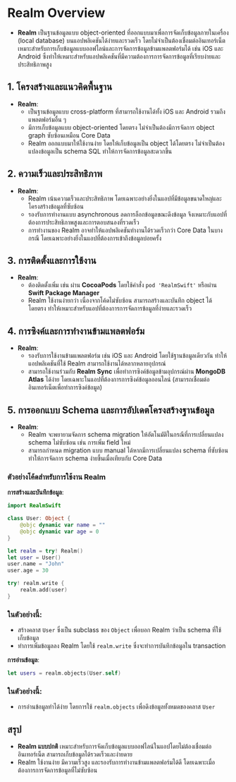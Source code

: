 # Realm Overview

- **Realm** เป็นฐานข้อมูลแบบ object-oriented ที่ออกแบบมาเพื่อการจัดเก็บข้อมูลภายในเครื่อง (local database) บนแอปพลิเคชันได้ง่ายและรวดเร็ว โดยไม่จำเป็นต้องเชื่อมต่ออินเทอร์เน็ต เหมาะสำหรับการเก็บข้อมูลแบบออฟไลน์และการจัดการข้อมูลข้ามแพลตฟอร์มได้ เช่น iOS และ Android ซึ่งทำให้เหมาะสำหรับแอปพลิเคชันที่มีความต้องการการจัดการข้อมูลที่เรียบง่ายและประสิทธิภาพสูง

## 1. โครงสร้างและแนวคิดพื้นฐาน
- **Realm**:
    - เป็นฐานข้อมูลแบบ cross-platform ที่สามารถใช้งานได้ทั้ง iOS และ Android รวมถึงแพลตฟอร์มอื่น ๆ
    - มีการเก็บข้อมูลแบบ object-oriented โดยตรง ไม่จำเป็นต้องมีการจัดการ object graph ซับซ้อนเหมือน Core Data
    - Realm ออกแบบมาให้ใช้งานง่าย โดยให้เก็บข้อมูลเป็น object ได้โดยตรง ไม่จำเป็นต้องแปลงข้อมูลเป็น schema SQL ทำให้การจัดการข้อมูลสะดวกขึ้น

## 2. ความเร็วและประสิทธิภาพ
- **Realm**:
    - Realm เน้นความเร็วและประสิทธิภาพ โดยเฉพาะอย่างยิ่งในแอปที่มีข้อมูลขนาดใหญ่และโครงสร้างข้อมูลที่ซับซ้อน
    - รองรับการทำงานแบบ asynchronous ลดการล็อกข้อมูลขณะดึงข้อมูล จึงเหมาะกับแอปที่ต้องการประสิทธิภาพสูงและการตอบสนองที่รวดเร็ว
    - การทำงานของ Realm อาจทำให้แอปพลิเคชันทำงานได้รวดเร็วกว่า Core Data ในบางกรณี โดยเฉพาะอย่างยิ่งในแอปที่ต้องการเข้าถึงข้อมูลบ่อยครั้ง

## 3. การติดตั้งและการใช้งาน
- **Realm**:
    - ต้องติดตั้งเพิ่ม เช่น ผ่าน **CocoaPods** โดยใช้คำสั่ง `pod 'RealmSwift'` หรือผ่าน **Swift Package Manager**
    - Realm ใช้งานง่ายกว่า เนื่องจากโค้ดไม่ซับซ้อน สามารถสร้างและบันทึก object ได้โดยตรง ทำให้เหมาะสำหรับแอปที่ต้องการการจัดการข้อมูลที่ง่ายและรวดเร็ว
 
## 4. การซิงค์และการทำงานข้ามแพลตฟอร์ม
- **Realm**:
    - รองรับการใช้งานข้ามแพลตฟอร์ม เช่น iOS และ Android โดยใช้ฐานข้อมูลเดียวกัน ทำให้แอปพลิเคชันที่ใช้ Realm สามารถใช้งานได้หลากหลายอุปกรณ์
    - สามารถใช้งานร่วมกับ **Realm Sync** เพื่อทำการซิงค์ข้อมูลข้ามอุปกรณ์ผ่าน **MongoDB Atlas** ได้ง่าย โดยเฉพาะในแอปที่ต้องการการซิงค์ข้อมูลออนไลน์ (สามารถเชื่อมต่ออินเทอร์เน็ตเพื่อทำการซิงค์ข้อมูล)

## 5. การออกแบบ Schema และการอัปเดตโครงสร้างฐานข้อมูล
- **Realm**:
    - Realm จะพยายามจัดการ schema migration ให้อัตโนมัติในกรณีที่การเปลี่ยนแปลง schema ไม่ซับซ้อน เช่น การเพิ่ม field ใหม่
    - สามารถกำหนด migration แบบ manual ได้หากมีการเปลี่ยนแปลง schema ที่ซับซ้อน ทำให้การจัดการ schema ง่ายขึ้นเมื่อเทียบกับ Core Data

### ตัวอย่างโค้ดสำหรับการใช้งาน Realm

**การสร้างและบันทึกข้อมูล**:
```swift
import RealmSwift

class User: Object {
    @objc dynamic var name = ""
    @objc dynamic var age = 0
}

let realm = try! Realm()
let user = User()
user.name = "John"
user.age = 30

try! realm.write {
    realm.add(user)
}
```

### ในตัวอย่างนี้:
- สร้างคลาส `User` ซึ่งเป็น subclass ของ `Object` เพื่อบอก Realm ว่าเป็น schema ที่ใช้เก็บข้อมูล
- ทำการเพิ่มข้อมูลลง Realm โดยใช้ `realm.write` ซึ่งจะทำการบันทึกข้อมูลใน transaction

**การอ่านข้อมูล**:
```swift
let users = realm.objects(User.self)
```

### ในตัวอย่างนี้:
- การอ่านข้อมูลทำได้ง่าย โดยการใช้ `realm.objects` เพื่อดึงข้อมูลทั้งหมดของคลาส `User`

## สรุป
- **Realm แบบปกติ** เหมาะสำหรับการจัดเก็บข้อมูลแบบออฟไลน์ในแอปโดยไม่ต้องเชื่อมต่ออินเทอร์เน็ต สามารถเก็บข้อมูลได้รวดเร็วและง่ายดาย
- Realm ใช้งานง่าย มีความเร็วสูง และรองรับการทำงานข้ามแพลตฟอร์มได้ดี โดยเฉพาะเมื่อต้องการการจัดการข้อมูลที่ไม่ซับซ้อน
